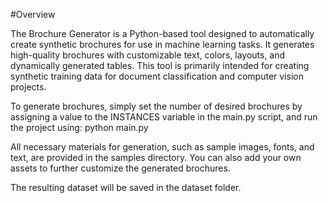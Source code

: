 #Overview

The Brochure Generator is a Python-based tool designed to automatically create synthetic brochures for use in machine learning tasks. 
It generates high-quality brochures with customizable text, colors, layouts, and dynamically generated tables. This tool is primarily intended for creating synthetic training data for document classification and computer vision projects.

To generate brochures, simply set the number of desired brochures by assigning a value to the INSTANCES variable in the main.py script, and run the project using:
python main.py

All necessary materials for generation, such as sample images, fonts, and text, are provided in the samples directory. You can also add your own assets to further customize the generated brochures.

The resulting dataset will be saved in the dataset folder.
